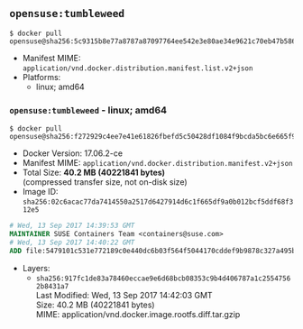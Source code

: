## `opensuse:tumbleweed`

```console
$ docker pull opensuse@sha256:5c9315b8e77a8787a87097764ee542e3e80ae34e9621c70eb47b58600120f8fa
```

-	Manifest MIME: `application/vnd.docker.distribution.manifest.list.v2+json`
-	Platforms:
	-	linux; amd64

### `opensuse:tumbleweed` - linux; amd64

```console
$ docker pull opensuse@sha256:f272929c4ee7e41e61826fbefd5c50428df1084f9bcda5bc6e665f9e9e63d0ad
```

-	Docker Version: 17.06.2-ce
-	Manifest MIME: `application/vnd.docker.distribution.manifest.v2+json`
-	Total Size: **40.2 MB (40221841 bytes)**  
	(compressed transfer size, not on-disk size)
-	Image ID: `sha256:02c6acac77da7414550a2517d6427914d6c1f665df9a0b012bcf5ddf68f312e5`

```dockerfile
# Wed, 13 Sep 2017 14:39:53 GMT
MAINTAINER SUSE Containers Team <containers@suse.com>
# Wed, 13 Sep 2017 14:40:22 GMT
ADD file:5479101c531e772189c0e440dc6b03f564f5044170cddef9b9878c327a495ba4 in / 
```

-	Layers:
	-	`sha256:917fc1de83a78460eccae9e6d68bcb08353c9b4d406787a1c25547562b8431a7`  
		Last Modified: Wed, 13 Sep 2017 14:42:03 GMT  
		Size: 40.2 MB (40221841 bytes)  
		MIME: application/vnd.docker.image.rootfs.diff.tar.gzip
